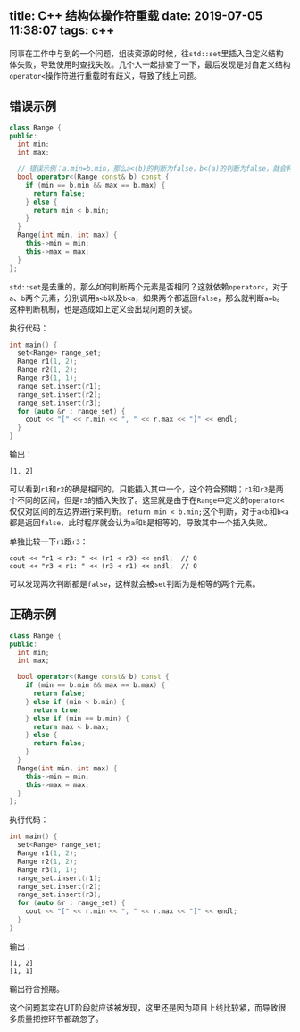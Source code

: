title: C++ 结构体操作符重载
date: 2019-07-05 11:38:07
tags: c++
---

同事在工作中与到的一个问题，组装资源的时候，往`std::set`里插入自定义结构体失败，导致使用时查找失败。几个人一起排查了一下，最后发现是对自定义结构`operator<`操作符进行重载时有歧义，导致了线上问题。

<!-- more -->

## 错误示例

``` c++
class Range {
public:
  int min;
  int max;

  // 错误示例：a.min=b.min，那么a<(b)的判断为false，b<(a)的判断为false，就会判断a=b，无法插入
  bool operator<(Range const& b) const {
    if (min == b.min && max == b.max) {
      return false;
    } else {
      return min < b.min;
    }
  }
  Range(int min, int max) {
    this->min = min;
    this->max = max;
  }
};
```

`std::set`是去重的，那么如何判断两个元素是否相同？这就依赖`operator<`，对于`a`、`b`两个元素，分别调用`a<b`以及`b<a`，如果两个都返回`false`，那么就判断`a=b`。这种判断机制，也是造成如上定义会出现问题的关键。

执行代码：

``` c++
int main() {
  set<Range> range_set;
  Range r1(1, 2);
  Range r2(1, 2);
  Range r3(1, 1);
  range_set.insert(r1);
  range_set.insert(r2);
  range_set.insert(r3);  
  for (auto &r : range_set) {
    cout << "[" << r.min << ", " << r.max << "]" << endl;
  }
}
```

输出：
```
[1, 2]
```

可以看到`r1`和`r2`的确是相同的，只能插入其中一个，这个符合预期；`r1`和`r3`是两个不同的区间，但是`r3`的插入失败了。这里就是由于在`Range`中定义的`operator<`仅仅对区间的左边界进行来判断。`return min < b.min;`这个判断，对于`a<b`和`b<a`都是返回`false`，此时程序就会认为`a`和`b`是相等的，导致其中一个插入失败。

单独比较一下`r1`跟`r3`：
```
cout << "r1 < r3: " << (r1 < r3) << endl;  // 0
cout << "r3 < r1: " << (r3 < r1) << endl;  // 0
```

可以发现两次判断都是`false`，这样就会被`set`判断为是相等的两个元素。

## 正确示例

``` c++
class Range {
public:
  int min;
  int max;

  bool operator<(Range const& b) const {
    if (min == b.min && max == b.max) {
      return false;
    } else if (min < b.min) {
      return true;
    } else if (min == b.min) {
      return max < b.max;
    } else {
      return false;
    }
  }
  Range(int min, int max) {
    this->min = min;
    this->max = max;
  }
};
```

执行代码：
``` c++
int main() {
  set<Range> range_set;
  Range r1(1, 2);
  Range r2(1, 2);
  Range r3(1, 1);
  range_set.insert(r1);
  range_set.insert(r2);
  range_set.insert(r3);  
  for (auto &r : range_set) {
    cout << "[" << r.min << ", " << r.max << "]" << endl;
  }
}
```

输出：
```
[1, 2]
[1, 1]
```

输出符合预期。

这个问题其实在UT阶段就应该被发现，这里还是因为项目上线比较紧，而导致很多质量把控环节都疏忽了。